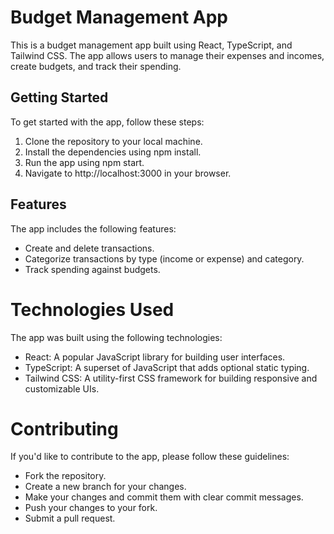 # Budget Management App
This is a budget management app built using React, TypeScript, and Tailwind CSS. The app allows users to manage their expenses and incomes, create budgets, and track their spending.

## Getting Started
To get started with the app, follow these steps:

1. Clone the repository to your local machine.
2. Install the dependencies using npm install.
3. Run the app using npm start.
4. Navigate to http://localhost:3000 in your browser.
## Features
The app includes the following features:

* Create and delete transactions.
* Categorize transactions by type (income or expense) and category.
* Track spending against budgets.
# Technologies Used
The app was built using the following technologies:

* React: A popular JavaScript library for building user interfaces.
* TypeScript: A superset of JavaScript that adds optional static typing.
* Tailwind CSS: A utility-first CSS framework for building responsive and customizable UIs.
# Contributing
If you'd like to contribute to the app, please follow these guidelines:

* Fork the repository.
* Create a new branch for your changes.
* Make your changes and commit them with clear commit messages.
* Push your changes to your fork.
* Submit a pull request.




